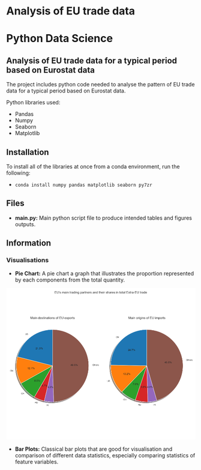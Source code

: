 # Analysis of EU trade data

# Python Data Science

## Analysis of EU trade data for a typical period based on Eurostat data
The project includes python code needed to analyse the pattern of EU trade data for a typical period based on Eurostat data.

Python libraries used:
- Pandas
- Numpy
- Seaborn
- Matplotlib

## Installation
To install all of the libraries at once from a conda environment, run the following:

- `conda install numpy pandas matplotlib seaborn py7zr`

## Files
- **main.py:** Main python script file to produce intended tables and figures outputs.


## Information

### Visualisations
- **Pie Chart:** A pie chart a graph that illustrates the proportion represented by each components from the total quantity.

 ![Example](https://github.com/derecode/TradeDataAnalysis/blob/main/figures/Major_trading_partners_and_their_shares_in_Extra-EU.png)

 
- **Bar Plots:** Classical bar plots that are good for visualisation and comparison of different data statistics, especially comparing statistics of feature variables.
